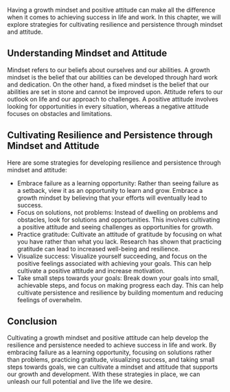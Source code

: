 
Having a growth mindset and positive attitude can make all the difference when it comes to achieving success in life and work. In this chapter, we will explore strategies for cultivating resilience and persistence through mindset and attitude.

Understanding Mindset and Attitude
----------------------------------

Mindset refers to our beliefs about ourselves and our abilities. A growth mindset is the belief that our abilities can be developed through hard work and dedication. On the other hand, a fixed mindset is the belief that our abilities are set in stone and cannot be improved upon. Attitude refers to our outlook on life and our approach to challenges. A positive attitude involves looking for opportunities in every situation, whereas a negative attitude focuses on obstacles and limitations.

Cultivating Resilience and Persistence through Mindset and Attitude
-------------------------------------------------------------------

Here are some strategies for developing resilience and persistence through mindset and attitude:

* Embrace failure as a learning opportunity: Rather than seeing failure as a setback, view it as an opportunity to learn and grow. Embrace a growth mindset by believing that your efforts will eventually lead to success.
* Focus on solutions, not problems: Instead of dwelling on problems and obstacles, look for solutions and opportunities. This involves cultivating a positive attitude and seeing challenges as opportunities for growth.
* Practice gratitude: Cultivate an attitude of gratitude by focusing on what you have rather than what you lack. Research has shown that practicing gratitude can lead to increased well-being and resilience.
* Visualize success: Visualize yourself succeeding, and focus on the positive feelings associated with achieving your goals. This can help cultivate a positive attitude and increase motivation.
* Take small steps towards your goals: Break down your goals into small, achievable steps, and focus on making progress each day. This can help cultivate persistence and resilience by building momentum and reducing feelings of overwhelm.

Conclusion
----------

Cultivating a growth mindset and positive attitude can help develop the resilience and persistence needed to achieve success in life and work. By embracing failure as a learning opportunity, focusing on solutions rather than problems, practicing gratitude, visualizing success, and taking small steps towards goals, we can cultivate a mindset and attitude that supports our growth and development. With these strategies in place, we can unleash our full potential and live the life we desire.
